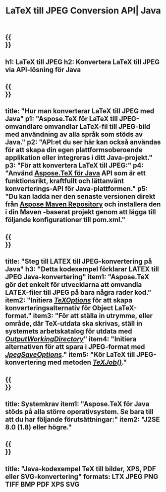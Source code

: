 ﻿---
translation: true
template: /_templates/_conversion-child-java.md
title: LaTeX till JPEG Conversion API| Java
description: LaTeX till JPEG-konverteringsfunktion. Integrera detta lokala Java-bibliotek i ditt projekt eller använd plattformsoberoende applikationer för att konvertera LaTeX till JPEG.
keywords: latex till jpeg api java, latex2jpeg integrera
url: /java/conversion/latex-to-jpeg/
family: tex
platformtag: java
feature: conversion
informat: LATEX
outformat: JPEG
otherformats: PNG PDF TIFF JPEG
---

{{<section banner>}}
---
h1: LaTeX till JPEG
h2: Konvertera LaTeX till JPEG via API-lösning för Java
---

{{<section overview>}}
---
title: "Hur man konverterar LaTeX till JPEG med Java"
p1: "Aspose.TeX för LaTeX till JPEG-omvandlare omvandlar LaTeX-fil till JPEG-bild med användning av alla språk som stöds av Java."
p2: "API:et du ser här kan också användas för att skapa din egen plattformsoberoende applikation eller integreras i ditt Java-projekt."
p3: "För att konvertera LaTeX till JPEG:"
p4: "Använd [Aspose.TeX för Java](https://products.aspose.com/tex/java) API som är ett funktionsrikt, kraftfullt och lättanvänt konverterings-API för Java-plattformen."
p5: "Du kan ladda ner den senaste versionen direkt från [Aspose Maven Repository](https://repository.aspose.com/tex/) och installera den i din Maven -baserat projekt genom att lägga till följande konfigurationer till pom.xml."
---

{{<section feature1>}}
---
title: "Steg till LATEX till JPEG-konvertering på Java"
h3: "Detta kodexempel förklarar LATEX till JPEG Java-konvertering"
item1: "Aspose.TeX gör det enkelt för utvecklarna att omvandla LATEX-filer till JPEG på bara några rader kod."
item2: "Initiera [*TeXOptions*](https://reference.aspose.com/tex/java/com.aspose.tex/TeXOptions) för att skapa konverteringsalternativ för Object LaTeX-format."
item3: "För att ställa in utrymme, eller område, där TeX-utdata ska skrivas, ställ in systemets arbetskatalog för utdata med [*OutputWorkingDirectory*](https://reference.aspose.com/tex/java/com.aspose.tex/TeXOptions#getOutputWorkingDirectory--)"
item4: "Initiera alternativen för att spara i JPEG-format med [*JpegSaveOptions*](https://reference.aspose.com/tex/java/com.aspose.tex.rendering/JpegSaveOptions)."
item5: "Kör LaTeX till JPEG-konvertering med metoden [*TeXJob()*](https://reference.aspose.com/tex/java/com.aspose.tex/TeXJob)."
---

{{<section feature2>}}
---
title: Systemkrav
item1: "Aspose.TeX för Java stöds på alla större operativsystem. Se bara till att du har följande förutsättningar:"
item2: "J2SE 8.0 (1.8) eller högre."
---

{{<section widget>}}
---
title: "Java-kodexempel TeX till bilder, XPS, PDF eller SVG-konvertering"
formats: LTX JPEG PNG TIFF BMP PDF XPS SVG
---